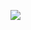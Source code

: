 **![](https://lh5.googleusercontent.com/Hz4LgnoSK-Bhfe0maQxeLPAVncqiyuUaab422BE8Rmm9WpOrK6oDcRbGaiEY01WuBPeolxb1zDZv-GpyCoEi_QLH1tK5ku1RuWiyN-8Rg44nefs8_DXRW85f6jyXNqaF1KU2quDdWdlDVAMh1fFzQl7QcA=nw)**